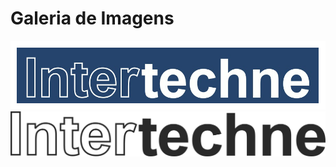 # Galeria de Imagens


<picture>
  <img alt="ITT" src="/itt.png">
</picture>

<picture>
  <img alt="ITT_2" src="/ITT_2.jpg">
</picture>

